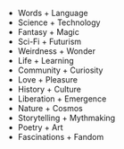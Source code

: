 ---
---

 - Words + Language
 - Science + Technology
 - Fantasy + Magic
 - Sci-Fi + Futurism
 - Weirdness + Wonder
 - Life + Learning
 - Community + Curiosity
 - Love + Pleasure
 - History + Culture
 - Liberation + Emergence 
 - Nature + Cosmos
 - Storytelling + Mythmaking
 - Poetry + Art
 - Fascinations + Fandom